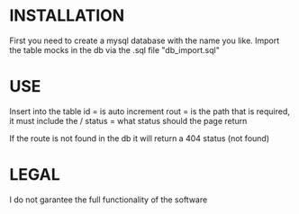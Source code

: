 # INSTALLATION
First you need to create a mysql database with the name you like.
Import the table mocks in the db via the .sql file "db_import.sql"

# USE
Insert into the table
id = is auto increment
rout = is the path that is required, it must include the /
status = what status should the page return

If the route is not found in the db it will return a 404 status (not found)


# LEGAL
I do not garantee the full functionality of the software